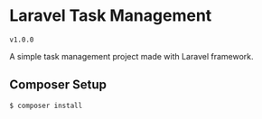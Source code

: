 # Laravel Task Management
`v1.0.0`

A simple task management project made with Laravel framework.

## Composer Setup
```
$ composer install
```
